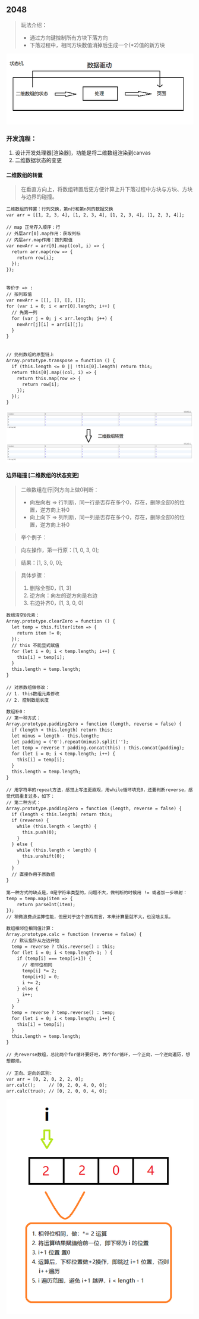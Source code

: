 ## 2048

> 玩法介绍：
> * 通过方向键控制所有方块下落方向
> * 下落过程中，相同方块数值消掉后生成一个(*2)值的新方块

![整体过程](https://github.com/imwng/demo/blob/master/imgs/2048.png)

### 开发流程：
1. 设计开发处理器[渲染器]，功能是将二维数组渲染到canvas
2. 二维数据状态的变更

#### 二维数组的转置
> 在垂直方向上，将数组转置后更方便计算上升下落过程中方块与方块、方块与边界的碰撞。
```
二维数组的转置：行列交换，第n行和第n列的数据交换
var arr = [[1, 2, 3, 4], [1, 2, 3, 4], [1, 2, 3, 4], [1, 2, 3, 4]];

// map 正常存入顺序：行
// 外层arr[0].map作用：获取列标
// 内层arr.map作用：按列取值
var newArr = arr[0].map((col, i) => {
  return arr.map(row => {
    return row[i];
  });
});


等价于 => :
// 按列取值
var newArr = [[], [], [], []];
for (var i = 0; i < arr[0].length; i++) {
  // 先第一列
  for (var j = 0; j < arr.length; j++) {
    newArr[j][i] = arr[i][j];
  }
}


// 扔到数组的原型链上
Array.prototype.transpose = function () {
  if (this.length <= 0 || !this[0].length) return this;
  return this[0].map((col, i) => {
    return this.map(row => {
      return row[i];
    });
  });
}
```
![二维数组转置](https://github.com/imwng/demo/blob/master/imgs/2048_转置.png)


#### 边界碰撞 [二维数组的状态变更]
> 二维数组在行|列方向上做0判断：
> * 向左向右 => 行判断，同一行是否存在多个0，存在，删除全部0的位置，逆方向上补0
> * 向上向下 => 列判断，同一列是否存在多个0，存在，删除全部0的位置，逆方向上补0

> 举个例子：

> 向左操作，第一行原：[1, 0, 3, 0];

> 结果：[1, 3, 0, 0];

> 具体步骤：
> 1. 删除全部0，[1, 3]
> 2. 逆方向：向左的逆方向是右边
> 3. 右边补齐0，[1, 3, 0, 0]

```
数组清空0元素：
Array.prototype.clearZero = function () {
  let temp = this.filter(item => {
    return item != 0;
  });
  // this 不能显式赋值
  for (let i = 0; i < temp.length; i++) {
    this[i] = temp[i];
  }
  this.length = temp.length;
}

// 对原数组做修改：
// 1. this数组元素修改
// 2. 控制数组长度
```

```
数组补0：
// 第一种方式：
Array.prototype.paddingZero = function (length, reverse = false) {
  if (length < this.length) return this;
  let minus = length - this.length;
  let padding = ('0').repeat(minus).split('');
  let temp = reverse ? padding.concat(this) : this.concat(padding);
  for (let i = 0; i < temp.length; i++) {
    this[i] = temp[i];
  }
  this.length = temp.length;
}

// 用字符串的repeat方法，感觉上写法更直观，用while循环填充0，还要判断reverse，感觉代码重复过多，如下：
// 第二种方式：
Array.prototype.paddingZero = function (length, reverse = false) {
  if (length < this.length) return this;
  if (reverse) {
    while (this.length < length) {
      this.push(0);
    }
  } else {
    while (this.length < length) {
      this.unshift(0);
    }
  }
  // 直接作用于原数组
}

第一种方式的缺点是，0是字符串类型的，问题不大，做判断的时候用 != 或者加一步映射：
temp = temp.map(item => {
 	return parseInt(item);
});
// 稍微浪费点运算性能，但是对于这个游戏而言，本来计算量就不大，也没啥关系。
```

```
数组相邻位相同值计算：
Array.prototype.calc = function (reverse = false) {
  // 默认指针从左边开始
  temp = reverse ? this.reverse() : this;
  for (let i = 0; i < temp.length-1; ) {
    if (temp[i] === temp[i+1]) {
      // 相邻位相同
      temp[i] *= 2;
      temp[i+1] = 0;
      i += 2;
    } else {
      i++;
    }
  }
  temp = reverse ? temp.reverse() : temp;
  for (let i = 0; i < temp.length; i++) {
    this[i] = temp[i];
  }
  this.length = temp.length;
}

// 先reverse数组，总比两个for循环要好吧，两个for循环，一个正向，一个逆向遍历，想想都烦。

// 正向、逆向的区别:
var arr = [0, 2, 0, 2, 2, 0];
arr.calc();     // [0, 2, 0, 4, 0, 0];
arr.calc(true); // [0, 2, 0, 0, 4, 0];
```
![相邻位运算](https://github.com/imwng/demo/blob/master/imgs/2048_calc运算.png)
